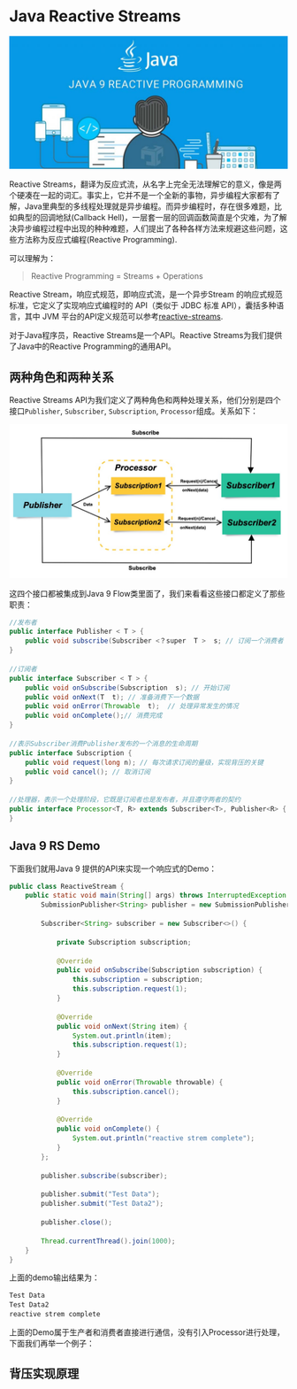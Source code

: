 # Java Reactive Streams

![java-reactive-programming](../images/Java-Reactive-Programming.jpeg)

Reactive Streams，翻译为反应式流，从名字上完全无法理解它的意义，像是两个硬凑在一起的词汇。事实上，它并不是一个全新的事物，异步编程大家都有了解，Java里典型的多线程处理就是异步编程。而异步编程时，存在很多难题，比如典型的回调地狱(Callback Hell)，一层套一层的回调函数简直是个灾难，为了解决异步编程过程中出现的种种难题，人们提出了各种各样方法来规避这些问题，这些方法称为反应式编程(Reactive Programming).

可以理解为：
> Reactive Programming =  Streams + Operations

Reactive Stream，响应式规范，即响应式流，是一个异步Stream 的响应式规范标准，它定义了实现响应式编程时的 API（类似于 JDBC 标准 API），囊括多种语言，其中 JVM 平台的API定义规范可以参考[reactive-streams](https://www.reactive-streams.org/).

对于Java程序员，Reactive Streams是一个API。Reactive Streams为我们提供了Java中的Reactive Programming的通用API。

## 两种角色和两种关系

Reactive Streams API为我们定义了两种角色和两种处理关系，他们分别是四个接口`Publisher`, `Subscriber`, `Subscription`, `Processor`组成。关系如下：

![reactive-roles](../images/reactive-roles.jpg)

这四个接口都被集成到Java 9 Flow类里面了，我们来看看这些接口都定义了那些职责：

```java
//发布者
public interface Publisher < T > {
	public void subscribe(Subscriber <？super  T >  s; // 订阅一个消费者
}

//订阅者
public interface Subscriber < T > {
    public void onSubscribe(Subscription  s); // 开始订阅
	public void onNext(T  t); // 准备消费下一个数据
	public void onError(Throwable  t);  // 处理异常发生的情况
	public void onComplete();// 消费完成
}

//表示Subscriber消费Publisher发布的一个消息的生命周期
public interface Subscription {
	public void request(long n); // 每次请求订阅的量级，实现背压的关键
	public void cancel(); // 取消订阅
}

//处理器，表示一个处理阶段，它既是订阅者也是发布者，并且遵守两者的契约
public interface Processor<T, R> extends Subscriber<T>, Publisher<R> {	
}
```

## Java 9 RS Demo

下面我们就用Java 9 提供的API来实现一个响应式的Demo：

```java
public class ReactiveStream {
    public static void main(String[] args) throws InterruptedException {
        SubmissionPublisher<String> publisher = new SubmissionPublisher<>();

        Subscriber<String> subscriber = new Subscriber<>() {

            private Subscription subscription;

            @Override
            public void onSubscribe(Subscription subscription) {
                this.subscription = subscription;
                this.subscription.request(1);
            }

            @Override
            public void onNext(String item) {
                System.out.println(item);
                this.subscription.request(1);
            }

            @Override
            public void onError(Throwable throwable) {
                this.subscription.cancel();
            }

            @Override
            public void onComplete() {
                System.out.println("reactive strem complete");
            }
        };

        publisher.subscribe(subscriber);

        publisher.submit("Test Data");
		publisher.submit("Test Data2");

        publisher.close();

        Thread.currentThread().join(1000);
    }
}
```

上面的demo输出结果为：
```bash
Test Data
Test Data2
reactive strem complete
```

上面的Demo属于生产者和消费者直接进行通信，没有引入Processor进行处理，下面我们再举一个例子：


## 背压实现原理






